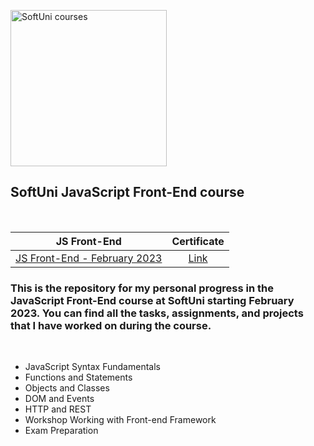 <p align="left">
  <img width="250" src="https://upload.wikimedia.org/wikipedia/commons/7/76/Logo_Software_University_%28SoftUni%29_-_blue.png" alt="SoftUni courses">
</p>

<h2 align="left">SoftUni JavaScript Front-End course</h2>

<br />

|                                                       JS Front-End                                                          |                           Certificate                           |
|:-----------------------------------------------------------------------------------------------------------------------:|:---------------------------------------------------------------:|
| [JS Front-End - February 2023](https://softuni.bg/trainings/3976/js-front-end-february-2023) 	| [Link](https://softuni.bg/certificates/details/168351/2d4dd941) |

<h3 align="left">This is the repository for my personal progress in the JavaScript Front-End course at SoftUni starting February 2023. You can find all the tasks, assignments, and projects that I have worked on during the course.</h2>

<br />

- JavaScript Syntax Fundamentals
- Functions and Statements
- Objects and Classes
- DOM and Events
- HTTP and REST
- Workshop Working with Front-end Framework
- Exam Preparation
